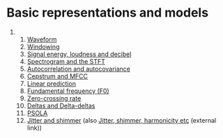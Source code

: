 # Basic representations and models

<div class="contentLayout2">

<div class="columnLayout two-equal" layout="two-equal">

<div class="cell normal" data-type="normal">

<div class="innerCell">

1.  1.  [Waveform](Waveform)
    2.  [Windowing](https://wiki.aalto.fi/display/ITSP/Windowing)
    3.  [Signal energy, loudness and
        decibel](Signal_energy_loudness_and_decibel)
    4.  [Spectrogram and the STFT](Spectrogram_and_the_STFT)
    5.  [Autocorrelation and
        autocovariance](Autocorrelation_and_autocovariance)
    6.  [Cepstrum and MFCC](Cepstrum_and_MFCC)
    7.  [Linear
        prediction](https://wiki.aalto.fi/display/ITSP/Linear+prediction)
    8.  [Fundamental frequency (F0)](Fundamental_frequency_F0_)
    9.  [Zero-crossing rate](Zero-crossing_rate)
    10. [Deltas and Delta-deltas](Deltas_and_Delta-deltas)
    11. [PSOLA](Pitch-Synchoronous_Overlap-Add_PSOLA_)
    12. [Jitter and shimmer](Jitter_and_shimmer) (also [Jitter, shimmer,
        harmonicity
        etc](https://www.sltinfo.com/acoustic-measures-norms/) (external
        link))

</div>

</div>

<div class="cell normal" data-type="normal">

<div class="innerCell">

  

</div>

</div>

</div>

</div>
